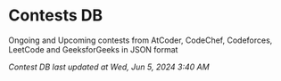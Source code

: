 # Contests DB

Ongoing and Upcoming contests from AtCoder, CodeChef, Codeforces, LeetCode and GeeksforGeeks in JSON format

*Contest DB last updated at Wed, Jun 5, 2024 3:40 AM*  
